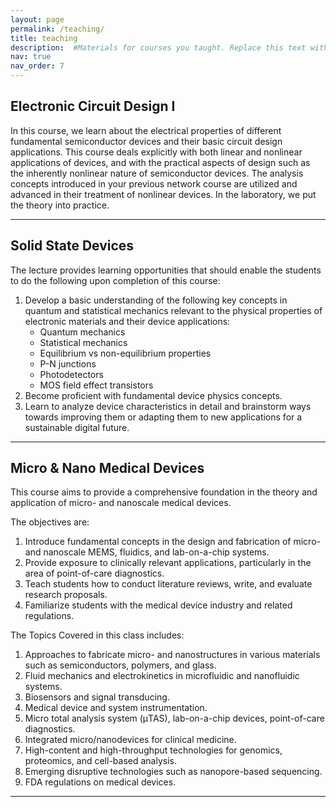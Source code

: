 ```yaml
---
layout: page
permalink: /teaching/
title: teaching
description:  #Materials for courses you taught. Replace this text with your description.
nav: true
nav_order: 7
---
```



## Electronic Circuit Design I

In this course, we learn about the electrical properties of different fundamental semiconductor devices and their basic circuit design applications. This course deals explicitly with both linear and nonlinear applications of devices, and with the practical aspects of design such as the inherently nonlinear nature of semiconductor devices. The analysis concepts introduced in your previous network course are utilized and advanced in their treatment of nonlinear devices. In the laboratory, we put the theory into practice. 

---

## Solid State Devices

The lecture provides learning opportunities that should enable the students to do the following upon completion of this course:

1. Develop a basic understanding of the following key concepts in quantum and statistical mechanics relevant to the physical properties of electronic materials and their device applications:
   - Quantum mechanics
   - Statistical mechanics
   - Equilibrium vs non-equilibrium properties
   - P-N junctions
   - Photodetectors
   - MOS field effect transistors
2. Become proficient with fundamental device physics concepts.
3. Learn to analyze device characteristics in detail and brainstorm ways towards improving them or adapting them to new applications for a sustainable digital future.

---

## Micro & Nano Medical Devices

This course aims to provide a comprehensive foundation in the theory and application of micro- and nanoscale medical devices. 

The objectives are:

1. Introduce fundamental concepts in the design and fabrication of micro- and nanoscale MEMS, fluidics, and lab-on-a-chip systems.
2. Provide exposure to clinically relevant applications, particularly in the area of point-of-care diagnostics.
3. Teach students how to conduct literature reviews, write, and evaluate research proposals.
4. Familiarize students with the medical device industry and related regulations.

The Topics Covered in this class includes:

1. Approaches to fabricate micro- and nanostructures in various materials such as semiconductors, polymers, and glass.
2. Fluid mechanics and electrokinetics in microfluidic and nanofluidic systems.
3. Biosensors and signal transducing.
4. Medical device and system instrumentation.
5. Micro total analysis system (μTAS), lab-on-a-chip devices, point-of-care diagnostics.
6. Integrated micro/nanodevices for clinical medicine.
7. High-content and high-throughput technologies for genomics, proteomics, and cell-based analysis.
8. Emerging disruptive technologies such as nanopore-based sequencing.
9. FDA regulations on medical devices.

---